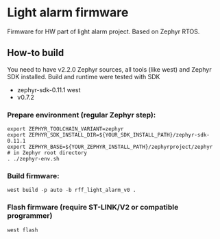 Light alarm firmware
====================

Firmware for HW part of light alarm project. Based on Zephyr RTOS.

How-to build
------------

You need to have v2.2.0 Zephyr sources, all tools (like west) and Zephyr SDK
installed. Build and runtime were tested with
SDK
 - zephyr-sdk-0.11.1
west
 - v0.7.2

### Prepare environment (regular Zephyr step):

```
export ZEPHYR_TOOLCHAIN_VARIANT=zephyr
export ZEPHYR_SDK_INSTALL_DIR=${YOUR_SDK_INSTALL_PATH}/zephyr-sdk-0.11.1
export ZEPHYR_BASE=${YOUR_ZEPHYR_INSTALL_PATH}/zephyrproject/zephyr
# in Zephyr root directory
. ./zephyr-env.sh
```

### Build firmware:

```
west build -p auto -b rff_light_alarm_v0 .
```

### Flash firmware (require ST-LINK/V2 or compatible programmer)

```
west flash
```
